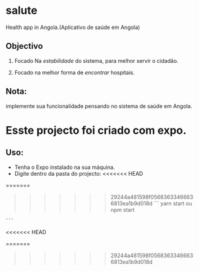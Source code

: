 # salute

Health app in Angola.(Aplicativo de saúde em Angola)

## Objectivo 

  1. Focado Na *estabilidade* do sistema, para melhor servir o cidadão.

  2. Focado na melhor forma de *encontrar* hospitais.

## Nota: 
  
  implemente sua funcionalidade pensando no sistema de saúde em Angola. 

# Esste projecto foi criado com expo.

## Uso:

  * Tenha o Expo instalado na sua máquina.
  * Digite dentro da pasta do projecto:
<<<<<<< HEAD
  
=======
>>>>>>> 29244a481598f05683633466636813ea1b9d018d
    ```
      yarn start ou npm start

    ```
<<<<<<< HEAD

=======
>>>>>>> 29244a481598f05683633466636813ea1b9d018d




